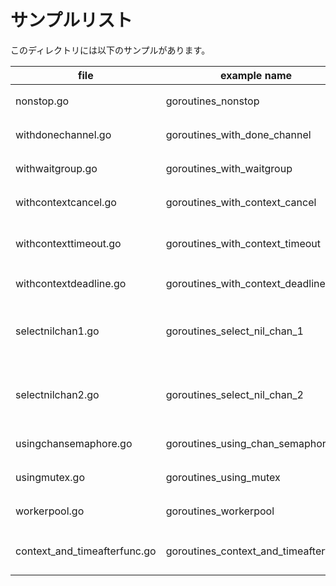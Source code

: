 # サンプルリスト

このディレクトリには以下のサンプルがあります。

|file|example name|note|
|----|------------|----|
|nonstop.go|goroutines\_nonstop|ゴルーチンを待ち合わせ無しで走らせるサンプルです|
|withdonechannel.go|goroutines\_with\_done\_channel|doneチャネルを用いて待ち合わせを行うサンプルです|
|withwaitgroup.go|goroutines\_with\_waitgroup|sync.WaitGroupを用いて待ち合わせを行うパターンです|
|withcontextcancel.go|goroutines\_with\_context\_cancel|context.Contextを用いて待ち合わせを行うサンプルです|
|withcontexttimeout.go|goroutines\_with\_context\_timeout|context.Contextを用いてタイムアウト付きで待ち合わせを行うサンプルです|
|withcontextdeadline.go|goroutines\_with\_context\_deadline|context.Context::WithDeadline を使ったサンプルです|
|selectnilchan1.go|goroutines\_select\_nil\_chan\_1|select ステートメントで nil チャネル を使って選択されるチャネルの有効・無効を切り替えるサンプルです (1)|
|selectnilchan2.go|goroutines\_select\_nil\_chan\_2|select ステートメントで nil チャネル を使って選択されるチャネルの有効・無効を切り替えるサンプルです (2)|
|usingchansemaphore.go|goroutines\_using\_chan\_semaphore|チャネルでセマフォの動作を行わせるサンプルです|
|usingmutex.go|goroutines\_using\_mutex|sync.Mutex を利用したサンプルです|
|workerpool.go|goroutines\_workerpool|Worker Pool パターンのサンプルです|
|context\_and\_timeafterfunc.go|goroutines\_context\_and\_timeafterfunc|ContextAndTimeAfterFunc は、Context と time.AfterFunc でキャンセルするサンプルです|
